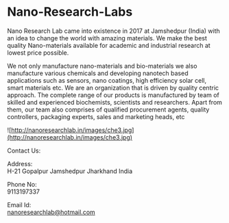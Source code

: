 # Nano-Research-Labs

Nano Research Lab came into existence in 2017 at Jamshedpur (India) with an idea to change the world with amazing materials. We make the best quality Nano-materials available for academic and industrial research at lowest price possible.

We not only manufacture nano-materials and bio-materials we also manufacture various chemicals and developing nanotech based applications such as sensors, nano coatings, high efficiency solar cell, smart materials etc. We are an organization that is driven by quality centric approach. The complete range of our products is manufactured by team of skilled and experienced biochemists, scientists and researchers. Apart from them, our team also comprises of qualified procurement agents, quality controllers, packaging experts, sales and marketing heads, etc


![http://nanoresearchlab.in/images/che3.jpg](http://nanoresearchlab.in/images/che3.jpg)


Contact Us:

Address:   
H-21 Gopalpur Jamshedpur Jharkhand India    

Phone No:   
9113197337

Email Id:   
nanoresearchlab@hotmail.com
